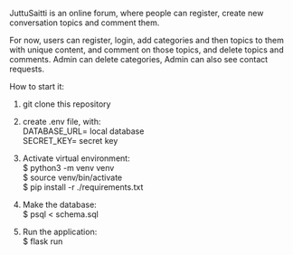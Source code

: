 JuttuSaitti is an online forum, where people can register, create new conversation topics and comment them.

For now, users can register, login, add categories and then topics to them with unique content, and comment on those topics, and delete topics and comments. Admin can delete categories, Admin can also see contact requests.



How to start it:

1. git clone this repository
2. create .env file, with:<br>
      DATABASE_URL= local database<br>
      SECRET_KEY= secret key<br>

3. Activate virtual environment: <br>
      $ python3 -m venv venv<br>
      $ source venv/bin/activate<br>
      $ pip install -r ./requirements.txt<br>
      
4. Make the database:<br>
      $ psql < schema.sql
                         
5. Run the application:<br>
      $ flask run
